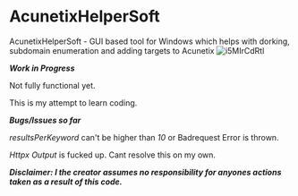 # AcunetixHelperSoft
AcunetixHelperSoft - GUI based tool for Windows which helps with dorking, subdomain enumeration and adding targets to Acunetix
![i5MIrCdRtl](https://github.com/0x53a-Pwn3rzs/AcunetixHelperSoft/assets/140100351/5627a792-bdb2-4105-8668-77c2160c8edc)


***Work in Progress***

Not fully functional yet.

This is my attempt to learn coding.

***Bugs/Issues so far***

_resultsPerKeyword_ can't be higher than _10_ or Badrequest Error is thrown.

_Httpx Output_ is fucked up. Cant resolve this on my own.


***Disclaimer:
I the creator assumes no responsibility for anyones actions taken as a result of this code.***
